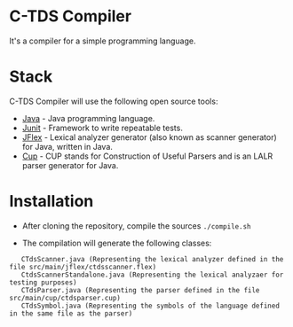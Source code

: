 C-TDS Compiler
============
It's a compiler for a simple programming language.

Stack
=====
C-TDS Compiler will use the following open source tools:

* [Java] - Java programming language.
* [Junit] - Framework to write repeatable tests.
* [JFlex] - Lexical analyzer generator (also known as scanner generator) for Java, written in Java.
* [Cup] - CUP stands for Construction of Useful Parsers and is an LALR parser generator for Java.

Installation
============
 - After cloning the repository, compile the sources ``` ./compile.sh ```

 - The compilation will generate the following classes:
 ```
   	CTdsScanner.java (Representing the lexical analyzer defined in the file src/main/jflex/ctdsscanner.flex)
   	CtdsScannerStandalone.java (Representing the lexical analyzaer for testing purposes)
   	CTdsParser.java (Representing the parser defined in the file src/main/cup/ctdsparser.cup)
   	CTdsSymbol.java (Representing the symbols of the language defined in the same file as the parser)
  ```

  [unrc]: http://dc.exa.unrc.edu.ar/ 
  [Java]:  http://www.java.com/en/
  [Junit]: http://junit.org/
  [JFlex]: http://jflex.de/
  [Cup]: http://www2.cs.tum.edu/projekte/cup/index.php



